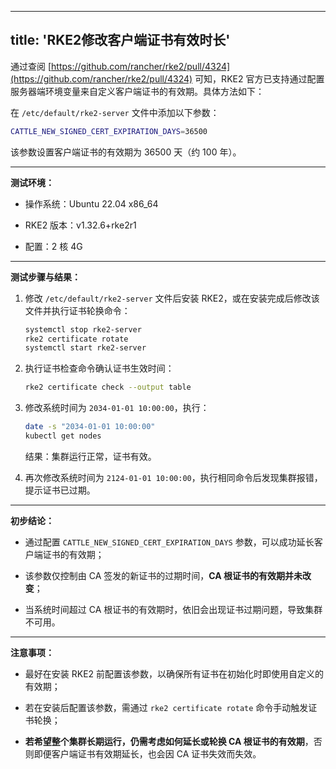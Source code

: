 
---
title: 'RKE2修改客户端证书有效时长'
---

通过查阅 [https://github.com/rancher/rke2/pull/4324](https://github.com/rancher/rke2/pull/4324) 可知，RKE2 官方已支持通过配置服务器端环境变量来自定义客户端证书的有效期。具体方法如下：

在 `/etc/default/rke2-server` 文件中添加以下参数：

```bash
CATTLE_NEW_SIGNED_CERT_EXPIRATION_DAYS=36500
```

该参数设置客户端证书的有效期为 36500 天（约 100 年）。

---

**测试环境：**

- 操作系统：Ubuntu 22.04 x86_64
    
- RKE2 版本：v1.32.6+rke2r1
    
- 配置：2 核 4G
    

---

**测试步骤与结果：**

1. 修改 `/etc/default/rke2-server` 文件后安装 RKE2，或在安装完成后修改该文件并执行证书轮换命令：
    
    ```bash
    systemctl stop rke2-server
    rke2 certificate rotate
    systemctl start rke2-server
    ```
    
2. 执行证书检查命令确认证书生效时间：
    
    ```bash
    rke2 certificate check --output table
    ```
    
    
    
3. 修改系统时间为 `2034-01-01 10:00:00`，执行：
    
    ```bash
    date -s "2034-01-01 10:00:00"
    kubectl get nodes
    ```
    
    结果：集群运行正常，证书有效。
    
    
    
4. 再次修改系统时间为 `2124-01-01 10:00:00`，执行相同命令后发现集群报错，提示证书已过期。
    
    
    

---

**初步结论：**

- 通过配置 `CATTLE_NEW_SIGNED_CERT_EXPIRATION_DAYS` 参数，可以成功延长客户端证书的有效期；
    
- 该参数仅控制由 CA 签发的新证书的过期时间，**CA 根证书的有效期并未改变**；
    
- 当系统时间超过 CA 根证书的有效期时，依旧会出现证书过期问题，导致集群不可用。
    

---

**注意事项：**

- 最好在安装 RKE2 前配置该参数，以确保所有证书在初始化时即使用自定义的有效期；
    
- 若在安装后配置该参数，需通过 `rke2 certificate rotate` 命令手动触发证书轮换；
    
- **若希望整个集群长期运行，仍需考虑如何延长或轮换 CA 根证书的有效期**，否则即便客户端证书有效期延长，也会因 CA 证书失效而失效。
    